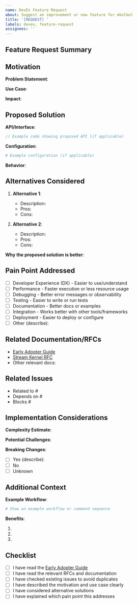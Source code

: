 ```yaml
---
name: DevEx Feature Request
about: Suggest an improvement or new feature for mkolbol
title: '[REQUEST] '
labels: devex, feature-request
assignees: ''
---
```


## Feature Request Summary

<!-- Brief one-sentence summary of what you want -->

## Motivation

<!-- WHY is this feature needed? What problem does it solve? -->

**Problem Statement**:

<!-- Describe the pain point or limitation you're facing -->

**Use Case**:

<!-- Describe your specific use case or scenario -->

**Impact**:

<!-- Who would benefit from this? How would it improve workflows? -->

## Proposed Solution

<!-- If you have a specific idea for how this should work, describe it here -->

**API/Interface**:

<!-- What would the API or user interface look like? -->

```typescript
// Example code showing proposed API (if applicable)
```

**Configuration**:

<!-- Any new configuration options? -->

```yaml
# Example configuration (if applicable)
```

**Behavior**:

<!-- Describe how this feature would behave -->

## Alternatives Considered

<!-- Have you considered any alternative solutions or workarounds? -->

1. **Alternative 1**:
   - Description:
   - Pros:
   - Cons:

2. **Alternative 2**:
   - Description:
   - Pros:
   - Cons:

**Why the proposed solution is better**:

## Pain Point Addressed

<!-- Which specific pain point does this solve? Check all that apply -->

- [ ] Developer Experience (DX) - Easier to use/understand
- [ ] Performance - Faster execution or less resource usage
- [ ] Debugging - Better error messages or observability
- [ ] Testing - Easier to write or run tests
- [ ] Documentation - Better docs or examples
- [ ] Integration - Works better with other tools/frameworks
- [ ] Deployment - Easier to deploy or configure
- [ ] Other (describe):

## Related Documentation/RFCs

<!-- Link to relevant docs or RFCs that provide context -->

- [Early Adopter Guide](https://github.com/anteew/mkolbol/blob/main/docs/devex/early-adopter-guide.md)
- [Stream Kernel RFC](https://github.com/anteew/mkolbol/blob/main/docs/rfcs/stream-kernel/00-index.md)
- Other relevant docs:

## Related Issues

<!-- Are there any related issues or PRs? -->

- Related to #
- Depends on #
- Blocks #

## Implementation Considerations

<!-- Optional: If you have thoughts on implementation complexity or challenges -->

**Complexity Estimate**:

<!-- Low / Medium / High / Unknown -->

**Potential Challenges**:

<!-- Any technical challenges you foresee? -->

**Breaking Changes**:

<!-- Would this require breaking changes to existing APIs? -->

- [ ] Yes (describe):
- [ ] No
- [ ] Unknown

## Additional Context

<!-- Add any other context, screenshots, or examples about the feature request here -->

**Example Workflow**:

<!-- How would you use this feature in practice? -->

```bash
# Show an example workflow or command sequence
```

**Benefits**:

<!-- Summarize the key benefits -->

1.
2.
3.

## Checklist

<!-- Please confirm the following before submitting -->

- [ ] I have read the [Early Adopter Guide](https://github.com/anteew/mkolbol/blob/main/docs/devex/early-adopter-guide.md)
- [ ] I have read the relevant RFCs and documentation
- [ ] I have checked existing issues to avoid duplicates
- [ ] I have described the motivation and use case clearly
- [ ] I have considered alternative solutions
- [ ] I have explained which pain point this addresses
